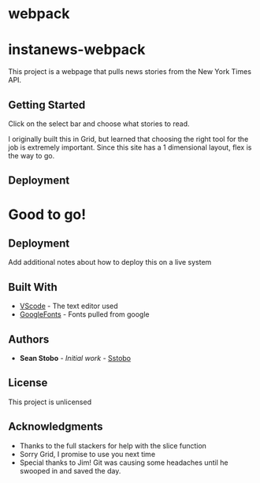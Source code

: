 # webpack
# instanews-webpack

This project is a webpage that pulls news stories from the New York Times API.

## Getting Started

Click on the select bar and choose what stories to read.

I originally built this in Grid, but learned that choosing the right tool for the job is extremely important. Since this site has a 1 dimensional layout, flex is the way to go.

## Deployment

Good to go!
=======

## Deployment

Add additional notes about how to deploy this on a live system


## Built With

* [VScode](http://www.vscode.com) - The text editor used
* [GoogleFonts](https://google.com/) - Fonts pulled from google


## Authors

* **Sean Stobo** - *Initial work* - [Sstobo](https://github.com/sstobo)

## License

This project is unlicensed

## Acknowledgments

* Thanks to the full stackers for help with the slice function
* Sorry Grid, I promise to use you next time
* Special thanks to Jim! Git was causing some headaches until he swooped in and saved the day.